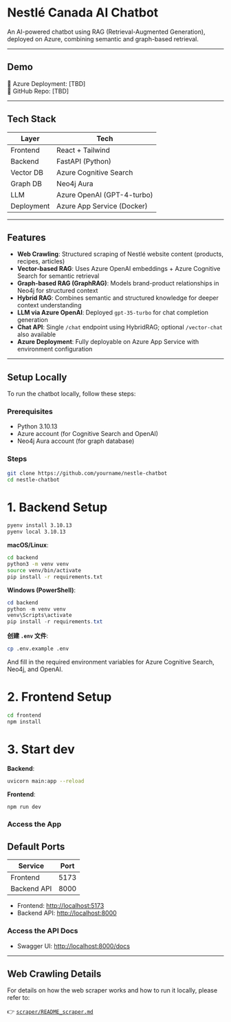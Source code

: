 # Nestlé Canada AI Chatbot

An AI-powered chatbot using RAG (Retrieval-Augmented Generation), deployed on Azure, combining semantic and graph-based retrieval.

---

## Demo

🔗 Azure Deployment: [TBD]  
🔗 GitHub Repo: [TBD]

---

## Tech Stack

| Layer      | Tech                       |
| ---------- | -------------------------- |
| Frontend   | React + Tailwind           |
| Backend    | FastAPI (Python)           |
| Vector DB  | Azure Cognitive Search     |
| Graph DB   | Neo4j Aura                 |
| LLM        | Azure OpenAI (GPT-4-turbo) |
| Deployment | Azure App Service (Docker) |

---

## Features

- **Web Crawling**: Structured scraping of Nestlé website content (products, recipes, articles)
- **Vector-based RAG**: Uses Azure OpenAI embeddings + Azure Cognitive Search for semantic retrieval
- **Graph-based RAG (GraphRAG)**: Models brand-product relationships in Neo4j for structured context
- **Hybrid RAG**: Combines semantic and structured knowledge for deeper context understanding
- **LLM via Azure OpenAI**: Deployed `gpt-35-turbo` for chat completion generation
- **Chat API**: Single `/chat` endpoint using HybridRAG; optional `/vector-chat` also available
- **Azure Deployment**: Fully deployable on Azure App Service with environment configuration

---

## Setup Locally

To run the chatbot locally, follow these steps:

### Prerequisites

- Python 3.10.13
- Azure account (for Cognitive Search and OpenAI)
- Neo4j Aura account (for graph database)

### Steps

```bash
git clone https://github.com/yourname/nestle-chatbot
cd nestle-chatbot
```

# 1. Backend Setup

```bash
pyenv install 3.10.13
pyenv local 3.10.13
```

**macOS/Linux**:

```bash
cd backend
python3 -m venv venv
source venv/bin/activate
pip install -r requirements.txt
```

**Windows (PowerShell)**:

```powershell
cd backend
python -m venv venv
venv\Scripts\activate
pip install -r requirements.txt
```

**创建 `.env` 文件**:

```bash
cp .env.example .env
```

And fill in the required environment variables for Azure Cognitive Search, Neo4j, and OpenAI.

# 2. Frontend Setup

```bash
cd frontend
npm install
```

# 3. Start dev

**Backend**:

```bash
uvicorn main:app --reload
```

**Frontend**:

```bash
npm run dev
```

### Access the App

## Default Ports

| Service     | Port |
| ----------- | ---- |
| Frontend    | 5173 |
| Backend API | 8000 |

- Frontend: [http://localhost:5173](http://localhost:5173)
- Backend API: [http://localhost:8000](http://localhost:8000)

### Access the API Docs

- Swagger UI: [http://localhost:8000/docs](http://localhost:8000/docs)

---

## Web Crawling Details

For details on how the web scraper works and how to run it locally, please refer to:

👉 [`scraper/README_scraper.md`](scraper/README_scraper.md)
